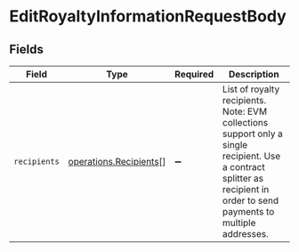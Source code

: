 # EditRoyaltyInformationRequestBody


## Fields

| Field                                                                                                                                                                    | Type                                                                                                                                                                     | Required                                                                                                                                                                 | Description                                                                                                                                                              |
| ------------------------------------------------------------------------------------------------------------------------------------------------------------------------ | ------------------------------------------------------------------------------------------------------------------------------------------------------------------------ | ------------------------------------------------------------------------------------------------------------------------------------------------------------------------ | ------------------------------------------------------------------------------------------------------------------------------------------------------------------------ |
| `recipients`                                                                                                                                                             | [operations.Recipients](../../models/operations/recipients.md)[]                                                                                                         | :heavy_minus_sign:                                                                                                                                                       | List of royalty recipients. Note: EVM collections support only a single recipient. Use a contract splitter as recipient in order to send payments to multiple addresses. |